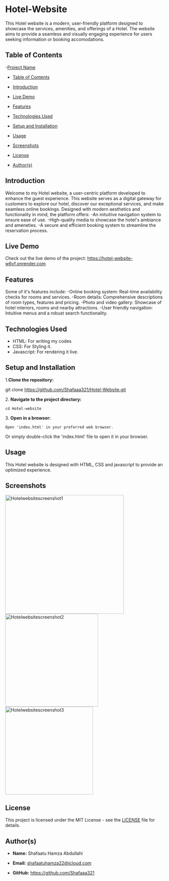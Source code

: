 # Hotel-Website
This Hotel website is a modern, user-friendly platform designed to showcase the services, amenities, and offerings of a Hotel. The website aims to provide a seamless and visually engaging experience for users seeking information or booking accomodations.

## Table of Contents
  -[Project Name](#project-name)

  - [Table of Contents](#table-of-contents)

  - [Introduction](#introduction)

  - [Live Demo](#live-demo)

  - [Features](#features)

  - [Technologies Used](#technologies-used)

  - [Setup and Installation](#setup-and-installation)

  - [Usage](#usage)

  - [Screenshots](#screenshots)

  - [License](#license)

  - [Author(s)](#authors)
  
## Introduction
Welcome to my Hotel website, a user-centric platform developed to enhance the guest experience. This website serves as a digital gateway for customers to explore our hotel, discover our exceptional services, and make seamless online bookings. 
Designed with modern aesthetics and functionality in mind, the platform offers:
-An inituitive navigation system to ensure ease of use.
-High-quality media to showcase the hotel's ambiance and ameneties.
-A secure and efficient booking system to streamline the reservation process. 

## Live Demo
Check out the live demo of the project: https://hotel-website-w6vf.onrender.com

## Features
Some of it's features include: 
-Online booking system: Real-time availability checks for rooms and services.
-Room details: Comprehensive descriptions of room types, features and pricing.
-Photo and video gallery: Showcase of hotel interiors, rooms and nearby attractions.
-User friendly navigation: Intuitive menus and a robust search functionality.

## Technologies Used
- HTML: For writing my codes
- CSS: For Styling it.
- Javascript: For rendering it live.

## Setup and Installation
1\.**Clone the repository:**

git clone https://github.com/Shafaaa321/Hotel-Website.git

2\. **Navigate to the project directory:**

    cd Hotel-website

3\. **Open in a browser:**

    Open 'index.html' in your preferred web browser.

Or simply double-click the 'index.html' file to open it in your browser.

## Usage 
This Hotel website is designed with HTML, CSS and javascript to provide an optimized experience.

## Screenshots
<img width="377" alt="Hotelwebsitescreenshot1" src="https://github.com/user-attachments/assets/adbe96b8-07a8-491c-be68-657f40c0fa63">
<img width="295" alt="Hotelwebsitescreenshot2" src="https://github.com/user-attachments/assets/592dd3f2-3670-406f-ac6e-1ecb46964d9e">
<img width="279" alt="Hotelwebsitescreenshot3" src="https://github.com/user-attachments/assets/a332cae7-dbf7-4c9f-8297-92b9a143c121">

## License
This project is licensed under the MIT License - see the [LICENSE](LICENSE) file for details.


## Author(s)
- **Name:** Shafaatu Hamza Abdullahi

- **Email:** shafaatuhamza22@icloud.com

- **GitHub:** https://github.com/Shafaaa321


